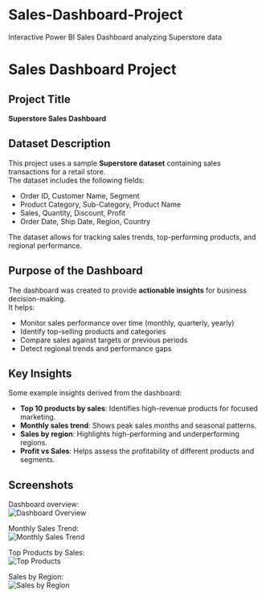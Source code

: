 # Sales-Dashboard-Project
Interactive Power BI Sales Dashboard analyzing Superstore data

# Sales Dashboard Project

## Project Title
**Superstore Sales Dashboard**  

## Dataset Description
This project uses a sample **Superstore dataset** containing sales transactions for a retail store.  
The dataset includes the following fields:
- Order ID, Customer Name, Segment
- Product Category, Sub-Category, Product Name
- Sales, Quantity, Discount, Profit
- Order Date, Ship Date, Region, Country

The dataset allows for tracking sales trends, top-performing products, and regional performance.

## Purpose of the Dashboard
The dashboard was created to provide **actionable insights** for business decision-making.  
It helps:
- Monitor sales performance over time (monthly, quarterly, yearly)
- Identify top-selling products and categories
- Compare sales against targets or previous periods
- Detect regional trends and performance gaps

## Key Insights
Some example insights derived from the dashboard:
- **Top 10 products by sales**: Identifies high-revenue products for focused marketing.
- **Monthly sales trend**: Shows peak sales months and seasonal patterns.
- **Sales by region**: Highlights high-performing and underperforming regions.
- **Profit vs Sales**: Helps assess the profitability of different products and segments.

## Screenshots
Dashboard overview:  
![Dashboard Overview](./screenshots/dashboard_overview.png)

Monthly Sales Trend:  
![Monthly Sales Trend](./screenshots/monthly_sales.png)

Top Products by Sales:  
![Top Products](./screenshots/top_products.png)

Sales by Region:  
![Sales by Region](./screenshots/sales_region.png)
